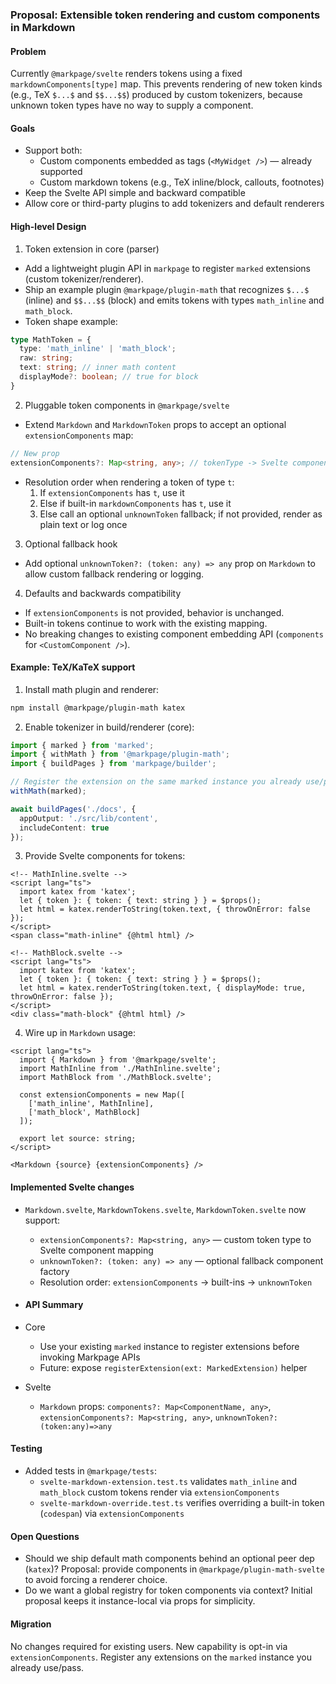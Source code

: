 ### Proposal: Extensible token rendering and custom components in Markdown

#### Problem
Currently `@markpage/svelte` renders tokens using a fixed `markdownComponents[type]` map. This prevents rendering of new token kinds (e.g., TeX `$...$` and `$$...$$`) produced by custom tokenizers, because unknown token types have no way to supply a component.

#### Goals
- Support both:
  - Custom components embedded as tags (`<MyWidget />`) — already supported
  - Custom markdown tokens (e.g., TeX inline/block, callouts, footnotes)
- Keep the Svelte API simple and backward compatible
- Allow core or third-party plugins to add tokenizers and default renderers

#### High-level Design
1) Token extension in core (parser)
- Add a lightweight plugin API in `markpage` to register `marked` extensions (custom tokenizer/renderer).
- Ship an example plugin `@markpage/plugin-math` that recognizes `$...$` (inline) and `$$...$$` (block) and emits tokens with types `math_inline` and `math_block`.
- Token shape example:
```ts
type MathToken = {
  type: 'math_inline' | 'math_block';
  raw: string;
  text: string; // inner math content
  displayMode?: boolean; // true for block
}
```

2) Pluggable token components in `@markpage/svelte`
- Extend `Markdown` and `MarkdownToken` props to accept an optional `extensionComponents` map:
```ts
// New prop
extensionComponents?: Map<string, any>; // tokenType -> Svelte component
```
- Resolution order when rendering a token of type `t`:
  1. If `extensionComponents` has `t`, use it
  2. Else if built-in `markdownComponents` has `t`, use it
  3. Else call an optional `unknownToken` fallback; if not provided, render as plain text or log once

3) Optional fallback hook
- Add optional `unknownToken?: (token: any) => any` prop on `Markdown` to allow custom fallback rendering or logging.

4) Defaults and backwards compatibility
- If `extensionComponents` is not provided, behavior is unchanged.
- Built-in tokens continue to work with the existing mapping.
- No breaking changes to existing component embedding API (`components` for `<CustomComponent />`).

#### Example: TeX/KaTeX support
1. Install math plugin and renderer:
```bash
npm install @markpage/plugin-math katex
```

2. Enable tokenizer in build/renderer (core):
```ts
import { marked } from 'marked';
import { withMath } from '@markpage/plugin-math';
import { buildPages } from 'markpage/builder';

// Register the extension on the same marked instance you already use/pass
withMath(marked);

await buildPages('./docs', {
  appOutput: './src/lib/content',
  includeContent: true
});
```

3. Provide Svelte components for tokens:
```svelte
<!-- MathInline.svelte -->
<script lang="ts">
  import katex from 'katex';
  let { token }: { token: { text: string } } = $props();
  let html = katex.renderToString(token.text, { throwOnError: false });
</script>
<span class="math-inline" {@html html} />
```

```svelte
<!-- MathBlock.svelte -->
<script lang="ts">
  import katex from 'katex';
  let { token }: { token: { text: string } } = $props();
  let html = katex.renderToString(token.text, { displayMode: true, throwOnError: false });
</script>
<div class="math-block" {@html html} />
```

4. Wire up in `Markdown` usage:
```svelte
<script lang="ts">
  import { Markdown } from '@markpage/svelte';
  import MathInline from './MathInline.svelte';
  import MathBlock from './MathBlock.svelte';

  const extensionComponents = new Map([
    ['math_inline', MathInline],
    ['math_block', MathBlock]
  ]);

  export let source: string;
</script>

<Markdown {source} {extensionComponents} />
```

#### Implemented Svelte changes
- `Markdown.svelte`, `MarkdownTokens.svelte`, `MarkdownToken.svelte` now support:
  - `extensionComponents?: Map<string, any>` — custom token type to Svelte component mapping
  - `unknownToken?: (token: any) => any` — optional fallback component factory
  - Resolution order: `extensionComponents` → built-ins → `unknownToken`

- #### API Summary
- Core
  - Use your existing `marked` instance to register extensions before invoking Markpage APIs
  - Future: expose `registerExtension(ext: MarkedExtension)` helper
- Svelte
  - `Markdown` props: `components?: Map<ComponentName, any>`, `extensionComponents?: Map<string, any>`, `unknownToken?: (token:any)=>any`

#### Testing
- Added tests in `@markpage/tests`:
  - `svelte-markdown-extension.test.ts` validates `math_inline` and `math_block` custom tokens render via `extensionComponents`
  - `svelte-markdown-override.test.ts` verifies overriding a built-in token (`codespan`) via `extensionComponents`

#### Open Questions
- Should we ship default math components behind an optional peer dep (`katex`)? Proposal: provide components in `@markpage/plugin-math-svelte` to avoid forcing a renderer choice.
- Do we want a global registry for token components via context? Initial proposal keeps it instance-local via props for simplicity.

#### Migration
No changes required for existing users. New capability is opt-in via `extensionComponents`. Register any extensions on the `marked` instance you already use/pass.


